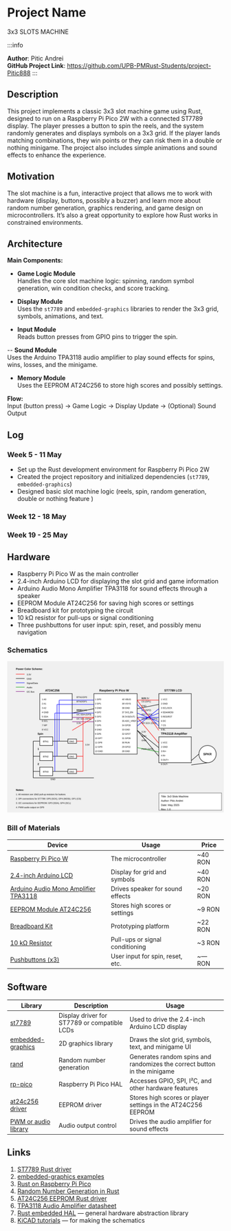 # Project Name  

3x3 SLOTS MACHINE

:::info

**Author**: Pitic Andrei \
**GitHub Project Link**:  https://github.com/UPB-PMRust-Students/project-Pitic888 
:::

## Description

This project implements a classic 3x3 slot machine game using Rust, designed to run on a Raspberry Pi Pico 2W with a connected ST7789 display. The player presses a button to spin the reels, and the system randomly generates and displays symbols on a 3x3 grid. If the player lands matching combinations, they win points or they can risk them in a double or nothing minigame. The project also includes simple animations and sound effects to enhance the experience.

## Motivation

The slot machine is a fun, interactive project that allows me to work with hardware (display, buttons, possibly a buzzer) and learn more about random number generation, graphics rendering, and game design on microcontrollers. It’s also a great opportunity to explore how Rust works in constrained environments.

## Architecture

**Main Components:**

- **Game Logic Module**  
  Handles the core slot machine logic: spinning, random symbol generation, win condition checks, and score tracking.

- **Display Module**  
  Uses the `st7789` and `embedded-graphics` libraries to render the 3x3 grid, symbols, animations, and text.

- **Input Module**  
  Reads button presses from GPIO pins to trigger the spin.

-- **Sound Module**  
  Uses the Arduino TPA3118 audio amplifier to play sound effects for spins, wins, losses, and the minigame.

- **Memory Module**  
  Uses the EEPROM AT24C256 to store high scores and possibly settings.

  

**Flow:**  
Input (button press) → Game Logic → Display Update → (Optional) Sound Output

## Log

### Week 5 - 11 May  
- Set up the Rust development environment for Raspberry Pi Pico 2W  
- Created the project repository and initialized dependencies (`st7789`, `embedded-graphics`)  
- Designed basic slot machine logic (reels, spin, random generation, double or nothing feature )  

### Week 12 - 18 May  


### Week 19 - 25 May  

## Hardware

- Raspberry Pi Pico W as the main controller  
- 2.4-inch Arduino LCD for displaying the slot grid and game information  
- Arduino Audio Mono Amplifier TPA3118 for sound effects through a speaker  
- EEPROM Module AT24C256 for saving high scores or settings  
- Breadboard kit for prototyping the circuit  
- 10 kΩ resistor for pull-ups or signal conditioning  
- Three pushbuttons for user input: spin, reset, and possibly menu navigation


### Schematics

![Circuit diagram for the 3x3 Slots Machine showing connections between Raspberry Pi Pico W, display, buttons, and other components](slots-machine-kicad-schematic.svg)


### Bill of Materials

| Device | Usage | Price |
|--------|--------|-------|
| [Raspberry Pi Pico W](https://www.optimusdigital.ro/en/raspberry-pi-boards/12394-raspberry-pi-pico-w.html) | The microcontroller | ~40 RON |
| [2.4-inch Arduino LCD](https://www.optimusdigital.ro) | Display for grid and symbols | ~40 RON |
| [Arduino Audio Mono Amplifier TPA3118](https://www.optimusdigital.ro) | Drives speaker for sound effects | ~20 RON |
| [EEPROM Module AT24C256](https://www.optimusdigital.ro) | Stores high scores or settings | ~9 RON |
| [Breadboard Kit](https://www.optimusdigital.ro) | Prototyping platform | ~22 RON |
| [10 kΩ Resistor](https://www.optimusdigital.ro) | Pull-ups or signal conditioning | ~3 RON |
| [Pushbuttons (x3)](https://www.optimusdigital.ro) | User input for spin, reset, etc. | ~— RON |


## Software

| Library | Description | Usage |
|---------|-------------|-------|
| [st7789](https://github.com/almindor/st7789) | Display driver for ST7789 or compatible LCDs | Used to drive the 2.4-inch Arduino LCD display |
| [embedded-graphics](https://github.com/embedded-graphics/embedded-graphics) | 2D graphics library | Draws the slot grid, symbols, text, and minigame UI |
| [rand](https://docs.rs/rand/latest/rand/) | Random number generation | Generates random spins and randomizes the correct button in the minigame |
| [rp-pico](https://github.com/rp-rs/rp-hal) | Raspberry Pi Pico HAL | Accesses GPIO, SPI, I²C, and other hardware features |
| [at24c256 driver](https://github.com/eldruin/at24c256) | EEPROM driver | Stores high scores or player settings in the AT24C256 EEPROM |
| [PWM or audio library](https://github.com/rp-rs/rp-hal) | Audio output control | Drives the audio amplifier for sound effects |


## Links

1. [ST7789 Rust driver](https://github.com/almindor/st7789)  
2. [embedded-graphics examples](https://github.com/embedded-graphics/examples)  
3. [Rust on Raspberry Pi Pico](https://www.raspberrypi.com/documentation/microcontrollers/rust.html)  
4. [Random Number Generation in Rust](https://docs.rs/rand/latest/rand/)  
5. [AT24C256 EEPROM Rust driver](https://github.com/eldruin/at24c256)  
6. [TPA3118 Audio Amplifier datasheet](https://www.ti.com/product/TPA3118D2)  
7. [Rust embedded HAL](https://docs.rs/embedded-hal/latest/embedded_hal/) — general hardware abstraction library  
8. [KiCAD tutorials](https://www.kicad.org/help/tutorials/) — for making the schematics

